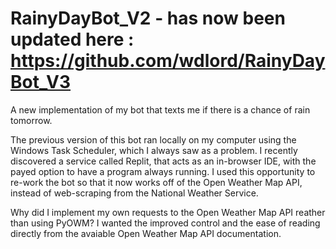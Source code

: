 # RainyDayBot_V2 - has now been updated here : https://github.com/wdlord/RainyDayBot_V3
A new implementation of my bot that texts me if there is a chance of rain tomorrow.

The previous version of this bot ran locally on my computer using the Windows Task Scheduler, which I always saw as a problem. I recently discovered a service called Replit, that acts as an in-browser IDE, with the payed option to have a program always running. I used this opportunity to re-work the bot so that it now works off of the Open Weather Map API, instead of web-scraping from the National Weather Service.

Why did I implement my own requests to the Open Weather Map API reather than using PyOWM? I wanted the improved control and the ease of reading directly from the avaiable Open Weather Map API documentation.
